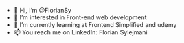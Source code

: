 - 👋 Hi, I’m @FlorianSy
- 👀 I’m interested in Front-end web development
- 🌱 I’m currently learning at Frontend Simplified and udemy
- 📫 You reach me on LinkedIn: Florian Sylejmani

<!---
FlorianSy/FlorianSy is a ✨ special ✨ repository because its `README.md` (this file) appears on your GitHub profile.
You can click the Preview link to take a look at your changes.
--->
